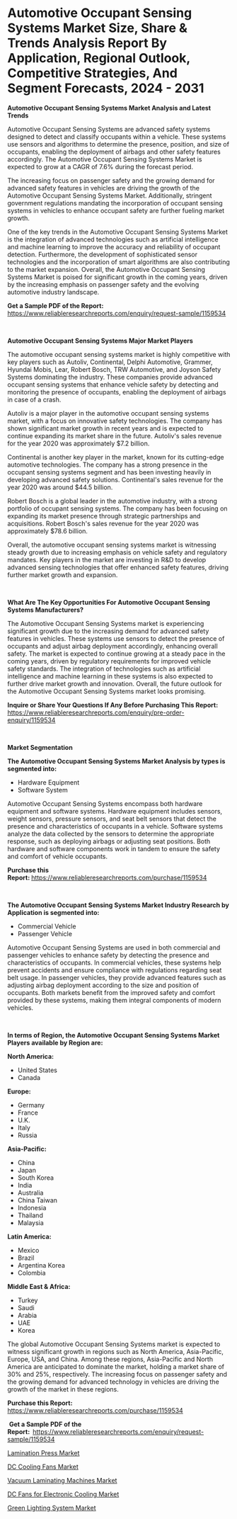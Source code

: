 <p><h1>Automotive Occupant Sensing Systems Market Size, Share & Trends Analysis Report By Application, Regional Outlook, Competitive Strategies, And Segment Forecasts, 2024 - 2031</h1></p><p><strong>Automotive Occupant Sensing Systems Market Analysis and Latest Trends</strong></p>
<p><p>Automotive Occupant Sensing Systems are advanced safety systems designed to detect and classify occupants within a vehicle. These systems use sensors and algorithms to determine the presence, position, and size of occupants, enabling the deployment of airbags and other safety features accordingly. The Automotive Occupant Sensing Systems Market is expected to grow at a CAGR of 7.6% during the forecast period.</p><p>The increasing focus on passenger safety and the growing demand for advanced safety features in vehicles are driving the growth of the Automotive Occupant Sensing Systems Market. Additionally, stringent government regulations mandating the incorporation of occupant sensing systems in vehicles to enhance occupant safety are further fueling market growth.</p><p>One of the key trends in the Automotive Occupant Sensing Systems Market is the integration of advanced technologies such as artificial intelligence and machine learning to improve the accuracy and reliability of occupant detection. Furthermore, the development of sophisticated sensor technologies and the incorporation of smart algorithms are also contributing to the market expansion. Overall, the Automotive Occupant Sensing Systems Market is poised for significant growth in the coming years, driven by the increasing emphasis on passenger safety and the evolving automotive industry landscape.</p></p>
<p><strong>Get a Sample PDF of the Report:&nbsp;</strong> <a href="https://www.reliableresearchreports.com/enquiry/request-sample/1159534">https://www.reliableresearchreports.com/enquiry/request-sample/1159534</a></p>
<p>&nbsp;</p>
<p><strong>Automotive Occupant Sensing Systems Major Market Players</strong></p>
<p><p>The automotive occupant sensing systems market is highly competitive with key players such as Autoliv, Continental, Delphi Automotive, Grammer, Hyundai Mobis, Lear, Robert Bosch, TRW Automotive, and Joyson Safety Systems dominating the industry. These companies provide advanced occupant sensing systems that enhance vehicle safety by detecting and monitoring the presence of occupants, enabling the deployment of airbags in case of a crash.</p><p>Autoliv is a major player in the automotive occupant sensing systems market, with a focus on innovative safety technologies. The company has shown significant market growth in recent years and is expected to continue expanding its market share in the future. Autoliv's sales revenue for the year 2020 was approximately $7.2 billion.</p><p>Continental is another key player in the market, known for its cutting-edge automotive technologies. The company has a strong presence in the occupant sensing systems segment and has been investing heavily in developing advanced safety solutions. Continental's sales revenue for the year 2020 was around $44.5 billion.</p><p>Robert Bosch is a global leader in the automotive industry, with a strong portfolio of occupant sensing systems. The company has been focusing on expanding its market presence through strategic partnerships and acquisitions. Robert Bosch's sales revenue for the year 2020 was approximately $78.6 billion.</p><p>Overall, the automotive occupant sensing systems market is witnessing steady growth due to increasing emphasis on vehicle safety and regulatory mandates. Key players in the market are investing in R&D to develop advanced sensing technologies that offer enhanced safety features, driving further market growth and expansion.</p></p>
<p>&nbsp;</p>
<p><strong>What Are The Key Opportunities For Automotive Occupant Sensing Systems Manufacturers?</strong></p>
<p><p>The Automotive Occupant Sensing Systems market is experiencing significant growth due to the increasing demand for advanced safety features in vehicles. These systems use sensors to detect the presence of occupants and adjust airbag deployment accordingly, enhancing overall safety. The market is expected to continue growing at a steady pace in the coming years, driven by regulatory requirements for improved vehicle safety standards. The integration of technologies such as artificial intelligence and machine learning in these systems is also expected to further drive market growth and innovation. Overall, the future outlook for the Automotive Occupant Sensing Systems market looks promising.</p></p>
<p><strong>Inquire or Share Your Questions If Any Before Purchasing This Report:</strong> <a href="https://www.reliableresearchreports.com/enquiry/pre-order-enquiry/1159534">https://www.reliableresearchreports.com/enquiry/pre-order-enquiry/1159534</a></p>
<p>&nbsp;</p>
<p><strong>Market Segmentation</strong></p>
<p><strong>The Automotive Occupant Sensing Systems Market Analysis by types is segmented into:</strong></p>
<p><ul><li>Hardware Equipment</li><li>Software System</li></ul></p>
<p><p>Automotive Occupant Sensing Systems encompass both hardware equipment and software systems. Hardware equipment includes sensors, weight sensors, pressure sensors, and seat belt sensors that detect the presence and characteristics of occupants in a vehicle. Software systems analyze the data collected by the sensors to determine the appropriate response, such as deploying airbags or adjusting seat positions. Both hardware and software components work in tandem to ensure the safety and comfort of vehicle occupants.</p></p>
<p><strong>Purchase this Report:&nbsp;</strong><a href="https://www.reliableresearchreports.com/purchase/1159534">https://www.reliableresearchreports.com/purchase/1159534</a></p>
<p>&nbsp;</p>
<p><strong>The Automotive Occupant Sensing Systems Market Industry Research by Application is segmented into:</strong></p>
<p><ul><li>Commercial Vehicle</li><li>Passenger Vehicle</li></ul></p>
<p><p>Automotive Occupant Sensing Systems are used in both commercial and passenger vehicles to enhance safety by detecting the presence and characteristics of occupants. In commercial vehicles, these systems help prevent accidents and ensure compliance with regulations regarding seat belt usage. In passenger vehicles, they provide advanced features such as adjusting airbag deployment according to the size and position of occupants. Both markets benefit from the improved safety and comfort provided by these systems, making them integral components of modern vehicles.</p></p>
<p>&nbsp;</p>
<p><strong>In terms of Region, the Automotive Occupant Sensing Systems Market Players available by Region are:</strong></p>
<p>
    <p> <strong> North America: </strong>
        <ul>
            <li>United States</li>
            <li>Canada</li>
        </ul>
        </p> 
    <p> <strong> Europe: </strong>
        <ul>
            <li>Germany</li>
            <li>France</li>
            <li>U.K.</li>
            <li>Italy</li>
            <li>Russia</li>
        </ul>
        </p> 
    <p> <strong> Asia-Pacific: </strong>
        <ul>
            <li>China</li>
            <li>Japan</li>
            <li>South Korea</li>
            <li>India</li>
            <li>Australia</li>
            <li>China Taiwan</li>
            <li>Indonesia</li>
            <li>Thailand</li>
            <li>Malaysia</li>
        </ul>
        </p> 
    <p> <strong> Latin America: </strong>
        <ul>
            <li>Mexico</li>
            <li>Brazil</li>
            <li>Argentina Korea</li>
            <li>Colombia</li>
        </ul>
        </p> 
    <p> <strong> Middle East & Africa: </strong>
        <ul>
            <li>Turkey</li>
            <li>Saudi</li>
            <li>Arabia</li>
            <li>UAE</li>
            <li>Korea</li>
        </ul>
    </p>
    </p>
<p><p>The global Automotive Occupant Sensing Systems market is expected to witness significant growth in regions such as North America, Asia-Pacific, Europe, USA, and China. Among these regions, Asia-Pacific and North America are anticipated to dominate the market, holding a market share of 30% and 25%, respectively. The increasing focus on passenger safety and the growing demand for advanced technology in vehicles are driving the growth of the market in these regions.</p></p>
<p><strong>Purchase this Report: </strong><a href="https://www.reliableresearchreports.com/purchase/1159534">https://www.reliableresearchreports.com/purchase/1159534</a></p>
<p>&nbsp;<strong>Get a Sample PDF of the Report:&nbsp;&nbsp;</strong><a href="https://www.reliableresearchreports.com/enquiry/request-sample/1159534">https://www.reliableresearchreports.com/enquiry/request-sample/1159534</a></p>
<p><strong></strong></p>
<p><p><a href="https://medium.com/p/93260c5661c9/edit">Lamination Press Market</a></p><p><a href="https://issuu.com/reportprime-2/docs/dc-cooling-fans-market-size-2030.pptx">DC Cooling Fans Market</a></p><p><a href="https://medium.com/p/da302992c165/edit">Vacuum Laminating Machines Market</a></p><p><a href="https://issuu.com/reportprime-2/docs/dc-fans-for-electronic-cooling-market-size-2030.pp">DC Fans for Electronic Cooling Market</a></p><p><a href="https://medium.com/p/1066a657d6a4/edit">Green Lighting System Market</a></p></p>